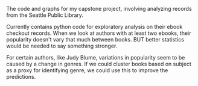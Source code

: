 The code and graphs for my capstone project, involving analyzing records from the Seattle Public Library.

Currently contains python code for exploratory analysis on their ebook checkout records. 
When we look at authors with at least two ebooks, their popularity doesn't vary that much between books.
BUT better statistics would be needed to say something stronger.

For certain authors, like Judy Blume, variations in popularity seem to be caused by a change in genres. 
If we could cluster books based on subject as a proxy for identifying genre, we could use this to improve the predictions.
